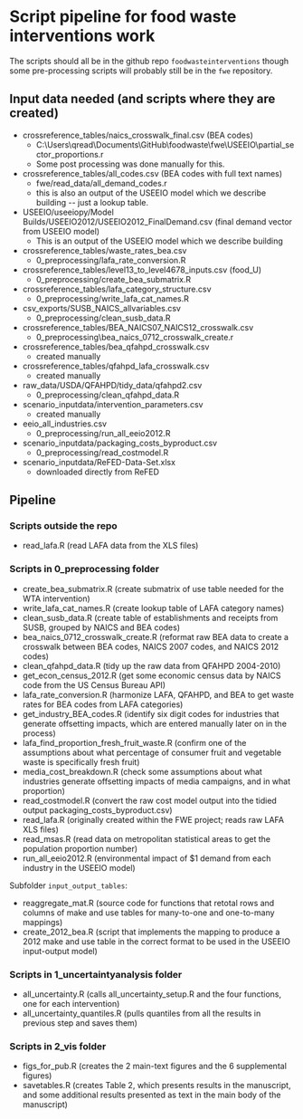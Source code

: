 # Script pipeline for food waste interventions work

The scripts should all be in the github repo `foodwasteinterventions` though some pre-processing scripts will probably still be in the `fwe` repository.

## Input data needed (and scripts where they are created)

- crossreference_tables/naics_crosswalk_final.csv (BEA codes)
  + C:\Users\qread\Documents\GitHub\foodwaste\fwe\USEEIO\partial_sector_proportions.r
  + Some post processing was done manually for this. 
- crossreference_tables/all_codes.csv (BEA codes with full text names)
  + fwe/read_data/all_demand_codes.r
  + this is also an output of the USEEIO model which we describe building -- just a lookup table.
- USEEIO/useeiopy/Model Builds/USEEIO2012/USEEIO2012_FinalDemand.csv (final demand vector from USEEIO model)
  + This is an output of the USEEIO model which we describe building
- crossreference_tables/waste_rates_bea.csv
  + 0_preprocessing/lafa_rate_conversion.R
- crossreference_tables/level13_to_level4678_inputs.csv (food_U)
  + 0_preprocessing/create_bea_submatrix.R
- crossreference_tables/lafa_category_structure.csv
  + 0_preprocessing/write_lafa_cat_names.R
- csv_exports/SUSB_NAICS_allvariables.csv
  + 0_preprocessing/clean_susb_data.R
- crossreference_tables/BEA_NAICS07_NAICS12_crosswalk.csv
  + 0_preprocessing\bea_naics_0712_crosswalk_create.r
- crossreference_tables/bea_qfahpd_crosswalk.csv
  + created manually
- crossreference_tables/qfahpd_lafa_crosswalk.csv
  + created manually
- raw_data/USDA/QFAHPD/tidy_data/qfahpd2.csv
  + 0_preprocessing/clean_qfahpd_data.R
- scenario_inputdata/intervention_parameters.csv
  + created manually
- eeio_all_industries.csv
  + 0_preprocessing/run_all_eeio2012.R
- scenario_inputdata/packaging_costs_byproduct.csv
  + 0_preprocessing/read_costmodel.R
- scenario_inputdata/ReFED-Data-Set.xlsx
  + downloaded directly from ReFED

## Pipeline

### Scripts outside the repo

- read_lafa.R (read LAFA data from the XLS files)

### Scripts in 0_preprocessing folder

- create_bea_submatrix.R (create submatrix of use table needed for the WTA intervention)
- write_lafa_cat_names.R (create lookup table of LAFA category names)
- clean_susb_data.R (create table of establishments and receipts from SUSB, grouped by NAICS and BEA codes)
- bea_naics_0712_crosswalk_create.R (reformat raw BEA data to create a crosswalk between BEA codes, NAICS 2007 codes, and NAICS 2012 codes)
- clean_qfahpd_data.R (tidy up the raw data from QFAHPD 2004-2010)
- get_econ_census_2012.R (get some economic census data by NAICS code from the US Census Bureau API)
- lafa_rate_conversion.R (harmonize LAFA, QFAHPD, and BEA to get waste rates for BEA codes from LAFA categories)
- get_industry_BEA_codes.R (identify six digit codes for industries that generate offsetting impacts, which are entered manually later on in the process)
- lafa_find_proportion_fresh_fruit_waste.R (confirm one of the assumptions about what percentage of consumer fruit and vegetable waste is specifically fresh fruit)
- media_cost_breakdown.R (check some assumptions about what industries generate offsetting impacts of media campaigns, and in what proportion)
- read_costmodel.R (convert the raw cost model output into the tidied output packaging_costs_byproduct.csv)
- read_lafa.R (originally created within the FWE project; reads raw LAFA XLS files)
- read_msas.R (read data on metropolitan statistical areas to get the population proportion number)
- run_all_eeio2012.R (environmental impact of $1 demand from each industry in the USEEIO model)

Subfolder `input_output_tables`:

- reaggregate_mat.R (source code for functions that retotal rows and columns of make and use tables for many-to-one and one-to-many mappings)
- create_2012_bea.R (script that implements the mapping to produce a 2012 make and use table in the correct format to be used in the USEEIO input-output model)

### Scripts in 1_uncertaintyanalysis folder

- all_uncertainty.R (calls all_uncertainty_setup.R and the four functions, one for each intervention)
- all_uncertainty_quantiles.R (pulls quantiles from all the results in previous step and saves them)

### Scripts in 2_vis folder

- figs_for_pub.R (creates the 2 main-text figures and the 6 supplemental figures)
- savetables.R (creates Table 2, which presents results in the manuscript, and some additional results presented as text in the main body of the manuscript)